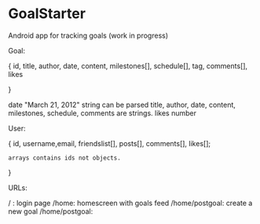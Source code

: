 # GoalStarter
Android app for tracking goals (work in progress)

Goal: 

{
    id, title, author, date, content, milestones[], schedule[], tag, comments[], likes

}

date "March 21, 2012" string can be parsed
title, author, date, content, milestones, schedule, comments are strings. 
likes number

User: 

{
    id, username,email, friendslist[], posts[], comments[], likes[]; 

    arrays contains ids not objects. 
}

URLs: 

/ : login page
/home: homescreen with goals feed 
/home/postgoal: create a new goal
/home/postgoal: 
